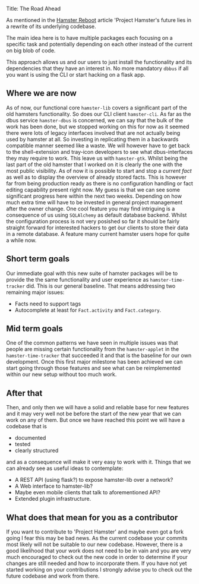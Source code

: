 Title: The Road Ahead

As mentioned in the [Hamster Reboot]({filename}/news/reboot.md) article
'Project Hamster's future lies in a rewrite of its underlying codebase.

The main idea here is to have multiple packages each focusing on a specific task
and potentially depending on each other instead of the current on big blob of code.

This approach allows us and our users to just install the functionality and its
dependencies that they have an interest in. No more mandatory ``dbbus`` if all you
want is using the CLI or start hacking on a flask app.

## Where we are now
As of now, our functional core ``hamster-lib`` covers a significant part of the old 
hamsters functionality. So does our CLI client ``hamster-cli``. As far as the
dbus service ``hamster-dbus`` is concerned, we can say that the bulk of the work has
been done, but we stopped working on this for now as it seemed there were lots of
legacy interfaces involved that are not actually being used by hamster at all.
So investing in replicating them in a backwards compatible manner seemed like a waste.
We will however have to get back to the shell-extension and tray-icon developers
to see what dbus-interfaces they may require to work.
This leave us with ``hamster-gtk``. Whilst being the last part of the old hamster
that I worked on it is clearly the one with the most public visibility.
As of now it is possible to start and stop a *current fact* as well as to display
the overview of already stored facts. This is however far from being production
ready as there is no configuration handling or fact editing capability present
right now. My guess is that we can see some significant progress here within the next
two weeks. Depending on how much extra time will have to be invested in general
project management after the owner change.
One cool feature you may find intriguing is a consequence of us using ``SQLAlchemy``
as default database backend. Whilst the configuration process is not very posished so far
it should be fairly straight forward for interested hackers to get òur clients
to store their data in a remote database. A feature many current hamster users hope
for quite a while now.

## Short term goals
Our immediate goal with this new suite of hamster packages will be to provide the
the same functionality and user experience as ``hamster-time-tracker`` did.
This is our general baseline. That means addressing two remaining major issues:

* Facts need to support tags
* Autocomplete at least for ``Fact.activity`` and ``Fact.category``.


## Mid term goals
One of the common patterns we have seen in multiple issues was that people are missing
certain functionality from the ``hamster-applet`` in the ``hamster-time-tracker``
that succeeded it and that is the baseline for our own development.
Once this first major milestone has been achieved we can start going through those
features and see what can be reimplemented within our new setup without too much work.

## After that
Then, and only then we will have a solid and reliable base for new features and it may
very well not be before the start of the new year that we can work on any of them.
But once we have reached this point we will have a codebase that is

* documented
* tested
* clearly structured

and as a consequence will make it very easy to work with it.
Things that we can already see as useful ideas to contemplate:

* A REST API (using flask?) to expose hamster-lib over a network?
* A Web interface to hamster-lib?
* Maybe even mobile clients that talk to aforementioned API?
* Extended plugin infrastructure.

## What does that mean for you as a contributor
If you want to contribute to 'Project Hamster' and maybe even got a fork going I fear 
this may be bad news. As the current codebase your commits most likely will not be
suitable to our new codebase. However, there is a good likelihood that your work does not need
to be in vain and you are very much encouraged to check out the new code in order to
determine if your changes are still needed and how to incorporate them.
If you have not yet started working on your contributions I strongly advise you to 
check out the future codebase and work from there.

